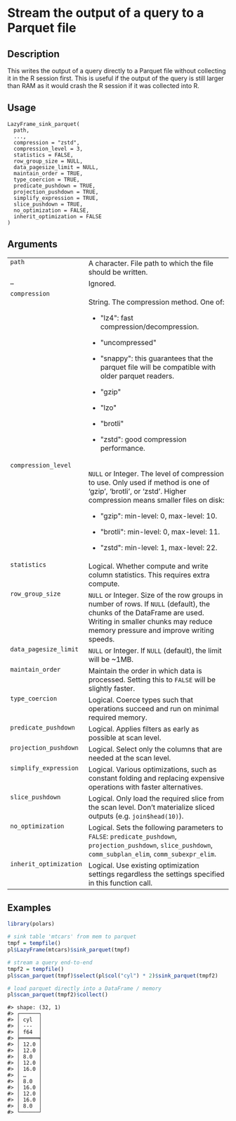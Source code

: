 

# Stream the output of a query to a Parquet file

## Description

This writes the output of a query directly to a Parquet file without
collecting it in the R session first. This is useful if the output of
the query is still larger than RAM as it would crash the R session if it
was collected into R.

## Usage

<pre><code class='language-R'>LazyFrame_sink_parquet(
  path,
  ...,
  compression = "zstd",
  compression_level = 3,
  statistics = FALSE,
  row_group_size = NULL,
  data_pagesize_limit = NULL,
  maintain_order = TRUE,
  type_coercion = TRUE,
  predicate_pushdown = TRUE,
  projection_pushdown = TRUE,
  simplify_expression = TRUE,
  slice_pushdown = TRUE,
  no_optimization = FALSE,
  inherit_optimization = FALSE
)
</code></pre>

## Arguments

<table>
<tr>
<td style="white-space: nowrap; font-family: monospace; vertical-align: top">
<code id="LazyFrame_sink_parquet_:_path">path</code>
</td>
<td>
A character. File path to which the file should be written.
</td>
</tr>
<tr>
<td style="white-space: nowrap; font-family: monospace; vertical-align: top">
<code id="LazyFrame_sink_parquet_:_...">…</code>
</td>
<td>
Ignored.
</td>
</tr>
<tr>
<td style="white-space: nowrap; font-family: monospace; vertical-align: top">
<code id="LazyFrame_sink_parquet_:_compression">compression</code>
</td>
<td>

String. The compression method. One of:

<ul>
<li>

"lz4": fast compression/decompression.

</li>
<li>

"uncompressed"

</li>
<li>

"snappy": this guarantees that the parquet file will be compatible with
older parquet readers.

</li>
<li>

"gzip"

</li>
<li>

"lzo"

</li>
<li>

"brotli"

</li>
<li>

"zstd": good compression performance.

</li>
</ul>
</td>
</tr>
<tr>
<td style="white-space: nowrap; font-family: monospace; vertical-align: top">
<code id="LazyFrame_sink_parquet_:_compression_level">compression_level</code>
</td>
<td>

<code>NULL</code> or Integer. The level of compression to use. Only used
if method is one of ‘gzip’, ‘brotli’, or ‘zstd’. Higher compression
means smaller files on disk:

<ul>
<li>

"gzip": min-level: 0, max-level: 10.

</li>
<li>

"brotli": min-level: 0, max-level: 11.

</li>
<li>

"zstd": min-level: 1, max-level: 22.

</li>
</ul>
</td>
</tr>
<tr>
<td style="white-space: nowrap; font-family: monospace; vertical-align: top">
<code id="LazyFrame_sink_parquet_:_statistics">statistics</code>
</td>
<td>
Logical. Whether compute and write column statistics. This requires
extra compute.
</td>
</tr>
<tr>
<td style="white-space: nowrap; font-family: monospace; vertical-align: top">
<code id="LazyFrame_sink_parquet_:_row_group_size">row_group_size</code>
</td>
<td>
<code>NULL</code> or Integer. Size of the row groups in number of rows.
If <code>NULL</code> (default), the chunks of the DataFrame are used.
Writing in smaller chunks may reduce memory pressure and improve writing
speeds.
</td>
</tr>
<tr>
<td style="white-space: nowrap; font-family: monospace; vertical-align: top">
<code id="LazyFrame_sink_parquet_:_data_pagesize_limit">data_pagesize_limit</code>
</td>
<td>
<code>NULL</code> or Integer. If <code>NULL</code> (default), the limit
will be ~1MB.
</td>
</tr>
<tr>
<td style="white-space: nowrap; font-family: monospace; vertical-align: top">
<code id="LazyFrame_sink_parquet_:_maintain_order">maintain_order</code>
</td>
<td>
Maintain the order in which data is processed. Setting this to
<code>FALSE</code> will be slightly faster.
</td>
</tr>
<tr>
<td style="white-space: nowrap; font-family: monospace; vertical-align: top">
<code id="LazyFrame_sink_parquet_:_type_coercion">type_coercion</code>
</td>
<td>
Logical. Coerce types such that operations succeed and run on minimal
required memory.
</td>
</tr>
<tr>
<td style="white-space: nowrap; font-family: monospace; vertical-align: top">
<code id="LazyFrame_sink_parquet_:_predicate_pushdown">predicate_pushdown</code>
</td>
<td>
Logical. Applies filters as early as possible at scan level.
</td>
</tr>
<tr>
<td style="white-space: nowrap; font-family: monospace; vertical-align: top">
<code id="LazyFrame_sink_parquet_:_projection_pushdown">projection_pushdown</code>
</td>
<td>
Logical. Select only the columns that are needed at the scan level.
</td>
</tr>
<tr>
<td style="white-space: nowrap; font-family: monospace; vertical-align: top">
<code id="LazyFrame_sink_parquet_:_simplify_expression">simplify_expression</code>
</td>
<td>
Logical. Various optimizations, such as constant folding and replacing
expensive operations with faster alternatives.
</td>
</tr>
<tr>
<td style="white-space: nowrap; font-family: monospace; vertical-align: top">
<code id="LazyFrame_sink_parquet_:_slice_pushdown">slice_pushdown</code>
</td>
<td>
Logical. Only load the required slice from the scan level. Don’t
materialize sliced outputs (e.g. <code>join$head(10)</code>).
</td>
</tr>
<tr>
<td style="white-space: nowrap; font-family: monospace; vertical-align: top">
<code id="LazyFrame_sink_parquet_:_no_optimization">no_optimization</code>
</td>
<td>
Logical. Sets the following parameters to <code>FALSE</code>:
<code>predicate_pushdown</code>, <code>projection_pushdown</code>,
<code>slice_pushdown</code>, <code>comm_subplan_elim</code>,
<code>comm_subexpr_elim</code>.
</td>
</tr>
<tr>
<td style="white-space: nowrap; font-family: monospace; vertical-align: top">
<code id="LazyFrame_sink_parquet_:_inherit_optimization">inherit_optimization</code>
</td>
<td>
Logical. Use existing optimization settings regardless the settings
specified in this function call.
</td>
</tr>
</table>

## Examples

``` r
library(polars)

# sink table 'mtcars' from mem to parquet
tmpf = tempfile()
pl$LazyFrame(mtcars)$sink_parquet(tmpf)

# stream a query end-to-end
tmpf2 = tempfile()
pl$scan_parquet(tmpf)$select(pl$col("cyl") * 2)$sink_parquet(tmpf2)

# load parquet directly into a DataFrame / memory
pl$scan_parquet(tmpf2)$collect()
```

    #> shape: (32, 1)
    #> ┌──────┐
    #> │ cyl  │
    #> │ ---  │
    #> │ f64  │
    #> ╞══════╡
    #> │ 12.0 │
    #> │ 12.0 │
    #> │ 8.0  │
    #> │ 12.0 │
    #> │ 16.0 │
    #> │ …    │
    #> │ 8.0  │
    #> │ 16.0 │
    #> │ 12.0 │
    #> │ 16.0 │
    #> │ 8.0  │
    #> └──────┘
